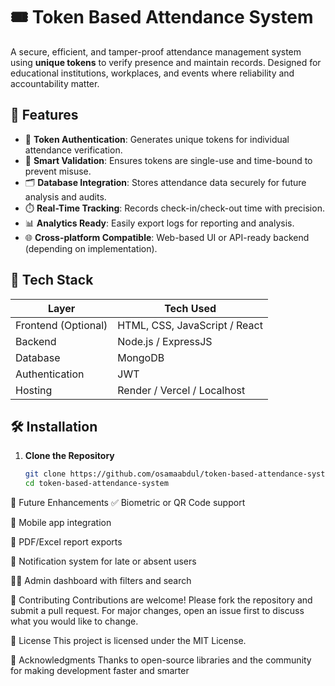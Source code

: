 # 🎟️ Token Based Attendance System

A secure, efficient, and tamper-proof attendance management system using **unique tokens** to verify presence and maintain records. Designed for educational institutions, workplaces, and events where reliability and accountability matter.

## 📌 Features

- 🔐 **Token Authentication**: Generates unique tokens for individual attendance verification.
- 🧠 **Smart Validation**: Ensures tokens are single-use and time-bound to prevent misuse.
- 🗂️ **Database Integration**: Stores attendance data securely for future analysis and audits.
- ⏱️ **Real-Time Tracking**: Records check-in/check-out time with precision.
- 📊 **Analytics Ready**: Easily export logs for reporting and analysis.
- 🌐 **Cross-platform Compatible**: Web-based UI or API-ready backend (depending on implementation).

## 🚀 Tech Stack

| Layer          | Tech Used                 |
|----------------|---------------------------|
| Frontend (Optional) | HTML, CSS, JavaScript / React |
| Backend         | Node.js / ExpressJS        |
| Database        | MongoDB |
| Authentication  | JWT     |
| Hosting         | Render / Vercel / Localhost |

## 🛠️ Installation

1. **Clone the Repository**
   ```bash
   git clone https://github.com/osamaabdul/token-based-attendance-system.git
   cd token-based-attendance-system


📢 Future Enhancements
✅ Biometric or QR Code support

📱 Mobile app integration

🧾 PDF/Excel report exports

🔔 Notification system for late or absent users

🕵️‍♂️ Admin dashboard with filters and search

🤝 Contributing
Contributions are welcome! Please fork the repository and submit a pull request. For major changes, open an issue first to discuss what you would like to change.

📄 License
This project is licensed under the MIT License.

🙌 Acknowledgments
Thanks to open-source libraries and the community for making development faster and smarter